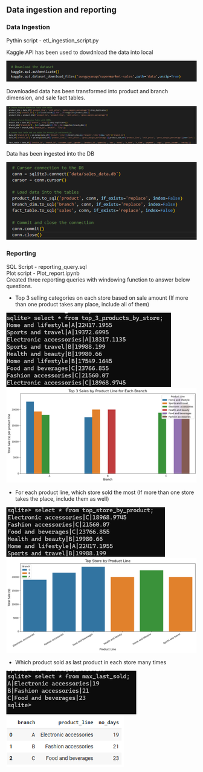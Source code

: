 ## Data ingestion and reporting 

### Data Ingestion

Pythin script - etl_ingestion_script.py

Kaggle API has been used to dowdnload the data into local

![image info](./images/kaggle_api.png)

Downloaded data has been transformed into product and branch dimension, and sale fact tables.

![image info](./images/transformation.png)


Data has been ingested into the DB

![image info](./images/load.png)


### Reporting

 SQL Script - reporting_query.sql <br>
 Plot script - Plot_report.ipynb <br> 
Created three reporting queries with windowing function to answer below questions.

- Top 3 selling categories on each store based on sale amount (If more than one product takes any place, include all of them)

![image info](./images/result-1.png)
![image info](./images/plot-1.png)

- For each product line, which store sold the most (If more than one store takes the place, include them as well)

![image info](./images/result-2.png)
![image info](./images/plot-2.png)

- Which product sold as last product in each store many times

![image info](./images/result-3.png)
![image info](./images/plot-3.png)